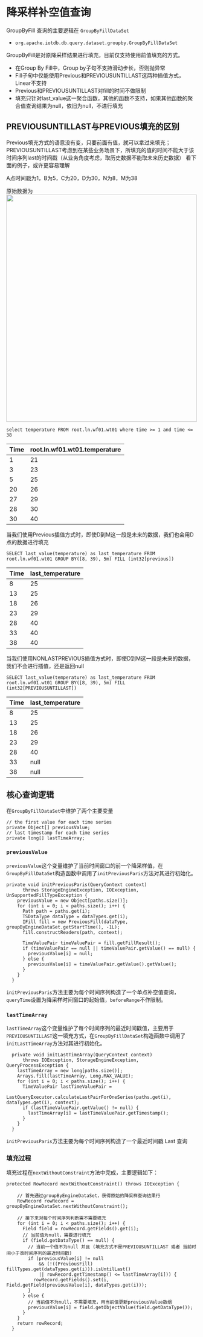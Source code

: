 <!--

    Licensed to the Apache Software Foundation (ASF) under one
    or more contributor license agreements.  See the NOTICE file
    distributed with this work for additional information
    regarding copyright ownership.  The ASF licenses this file
    to you under the Apache License, Version 2.0 (the
    "License"); you may not use this file except in compliance
    with the License.  You may obtain a copy of the License at

        http://www.apache.org/licenses/LICENSE-2.0

    Unless required by applicable law or agreed to in writing,
    software distributed under the License is distributed on an
    "AS IS" BASIS, WITHOUT WARRANTIES OR CONDITIONS OF ANY
    KIND, either express or implied.  See the License for the
    specific language governing permissions and limitations
    under the License.

-->

# 降采样补空值查询

GroupByFill 查询的主要逻辑在 `GroupByFillDataSet`

* `org.apache.iotdb.db.query.dataset.groupby.GroupByFillDataSet`

GroupByFill是对原降采样结果进行填充，目前仅支持使用前值填充的方式。

* 在Group By Fill中，Group by子句不支持滑动步长，否则抛异常
* Fill子句中仅能使用Previous和PREVIOUSUNTILLAST这两种插值方式，Linear不支持
* Previous和PREVIOUSUNTILLAST对fill的时间不做限制
* 填充只针对last_value这一聚合函数，其他的函数不支持，如果其他函数的聚合值查询结果为null，依旧为null，不进行填充

## PREVIOUSUNTILLAST与PREVIOUS填充的区别

Previous填充方式的语意没有变，只要前面有值，就可以拿过来填充；
PREVIOUSUNTILLAST考虑到在某些业务场景下，所填充的值的时间不能大于该时间序列last的时间戳（从业务角度考虑，取历史数据不能取未来历史数据）
看下面的例子，或许更容易理解

A点时间戳为1，B为5，C为20，D为30，N为8，M为38



原始数据为<img style="width:100%; max-width:800px; max-height:600px; margin-left:auto; margin-right:auto; display:block;" src="https://user-images.githubusercontent.com/16079446/78784824-9f41ae00-79d8-11ea-9920-0825e081cae0.png">

`select temperature FROM root.ln.wf01.wt01 where time >= 1 and time <= 38`

| Time   | root.ln.wf01.wt01.temperature  |
| ------ | ------------------------------ |
| 1      | 21                             |
| 3      | 23                             |
| 5      | 25                             |
| 20     | 26                             |
| 27     | 29                             |
| 28     | 30                             |
| 30     | 40                             |


当我们使用Previous插值方式时，即使D到M这一段是未来的数据，我们也会用D点的数据进行填充

`SELECT last_value(temperature) as last_temperature FROM root.ln.wf01.wt01 GROUP BY([8, 39), 5m) FILL (int32[previous])`

| Time   | last_temperature |
| ------ | ---------------- |
| 8      | 25               |
| 13     | 25               |
| 18     | 26               |
| 23     | 29               |
| 28     | 40               |
| 33     | 40               |
| 38     | 40               |

当我们使用NONLASTPREVIOUS插值方式时，即使D到M这一段是未来的数据，我们不会进行插值，还是返回null

`SELECT last_value(temperature) as last_temperature FROM root.ln.wf01.wt01 GROUP BY([8, 39), 5m) FILL (int32[PREVIOUSUNTILLAST])`

| Time   | last_temperature |
| ------ | ---------------- |
| 8      | 25               |
| 13     | 25               |
| 18     | 26               |
| 23     | 29               |
| 28     | 40               |
| 33     | null             |
| 38     | null             |

## 核心查询逻辑

在`GroupByFillDataSet`中维护了两个主要变量

```
// the first value for each time series
private Object[] previousValue;
// last timestamp for each time series
private long[] lastTimeArray;
```
### `previousValue`

`previousValue`这个变量维护了当前时间窗口的前一个降采样值，在`GroupByFillDataSet`构造函数中调用了`initPreviousParis`方法对其进行初始化。

```
private void initPreviousParis(QueryContext context)
      throws StorageEngineException, IOException, UnSupportedFillTypeException {
    previousValue = new Object[paths.size()];
    for (int i = 0; i < paths.size(); i++) {
      Path path = paths.get(i);
      TSDataType dataType = dataTypes.get(i);
      IFill fill = new PreviousFill(dataType, groupByEngineDataSet.getStartTime(), -1L);
      fill.constructReaders(path, context);

      TimeValuePair timeValuePair = fill.getFillResult();
      if (timeValuePair == null || timeValuePair.getValue() == null) {
        previousValue[i] = null;
      } else {
        previousValue[i] = timeValuePair.getValue().getValue();
      }
    }
  }
```

`initPreviousParis`方法主要为每个时间序列构造了一个单点补空值查询，`queryTime`设置为降采样时间窗口的起始值，`beforeRange`不作限制。

### `lastTimeArray`

`lastTimeArray`这个变量维护了每个时间序列的最近时间戳值，主要用于`PREVIOUSUNTILLAST`这一填充方式，在`GroupByFillDataSet`构造函数中调用了`initLastTimeArray`方法对其进行初始化。

```
  private void initLastTimeArray(QueryContext context)
      throws IOException, StorageEngineException, QueryProcessException {
    lastTimeArray = new long[paths.size()];
    Arrays.fill(lastTimeArray, Long.MAX_VALUE);
    for (int i = 0; i < paths.size(); i++) {
      TimeValuePair lastTimeValuePair =
          LastQueryExecutor.calculateLastPairForOneSeries(paths.get(i), dataTypes.get(i), context);
      if (lastTimeValuePair.getValue() != null) {
        lastTimeArray[i] = lastTimeValuePair.getTimestamp();
      }
    }
  }
```
`initPreviousParis`方法主要为每个时间序列构造了一个最近时间戳 Last 查询

### 填充过程

填充过程在`nextWithoutConstraint`方法中完成，主要逻辑如下：

```
protected RowRecord nextWithoutConstraint() throws IOException {

    // 首先通过groupByEngineDataSet，获得原始的降采样查询结果行
    RowRecord rowRecord = groupByEngineDataSet.nextWithoutConstraint();

    // 接下来对每个时间序列判断需不需要填充
    for (int i = 0; i < paths.size(); i++) {
      Field field = rowRecord.getFields().get(i);
      // 当前值为null，需要进行填充
      if (field.getDataType() == null) {
        // 当前一个值不为null 并且 (填充方式不是PREVIOUSUNTILLAST 或者 当前时间小于改时间序列的最近时间戳)
        if (previousValue[i] != null
            && (!((PreviousFill) fillTypes.get(dataTypes.get(i))).isUntilLast()
            || rowRecord.getTimestamp() <= lastTimeArray[i])) {
          rowRecord.getFields().set(i, Field.getField(previousValue[i], dataTypes.get(i)));
        }
      } else {
        // 当前值不为null，不需要填充，用当前值更新previousValue数组
        previousValue[i] = field.getObjectValue(field.getDataType());
      }
    }
    return rowRecord;
  }
```




